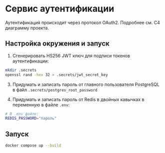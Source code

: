 # Сервис аутентификации

Аутентификация происходит через протокол OAuth2. Подробнее см. C4 диаграмму проекта.

## Настройка окружения и запуск

1. Сгенерировать HS256 JWT ключ для подписи токенов аутентификации:

``` sh
mkdir .secrets
openssl rand -hex 32 > .secrets/jwt_secret_key
```

3. Придумать и записать пароль от главного пользователя PostgreSQL в файл `.secrets/postgres_root_password`

5. Придумать и записать пароль от Redis в двойных кавычках в переменную в файле `.env`:

``` sh
# В .env файле:
REDIS_PASSWORD="пароль"
```

## Запуск

``` sh
docker compose up --build
```
